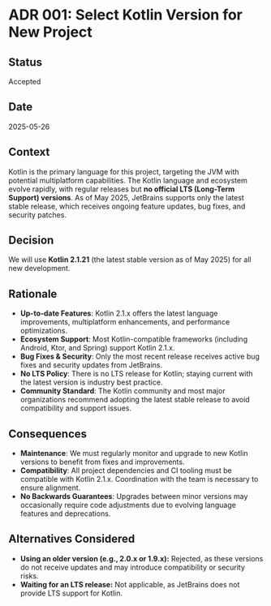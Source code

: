# ADR 001: Select Kotlin Version for New Project

## Status

Accepted

## Date

2025-05-26

## Context

Kotlin is the primary language for this project, targeting the JVM with potential multiplatform capabilities. The Kotlin language and ecosystem evolve rapidly, with regular releases but **no official LTS (Long-Term Support) versions**. As of May 2025, JetBrains supports only the latest stable release, which receives ongoing feature updates, bug fixes, and security patches.

## Decision

We will use **Kotlin 2.1.21** (the latest stable version as of May 2025) for all new development.

## Rationale

* **Up-to-date Features**: Kotlin 2.1.x offers the latest language improvements, multiplatform enhancements, and performance optimizations.
* **Ecosystem Support**: Most Kotlin-compatible frameworks (including Android, Ktor, and Spring) support Kotlin 2.1.x.
* **Bug Fixes & Security**: Only the most recent release receives active bug fixes and security updates from JetBrains.
* **No LTS Policy**: There is no LTS release for Kotlin; staying current with the latest version is industry best practice.
* **Community Standard**: The Kotlin community and most major organizations recommend adopting the latest stable release to avoid compatibility and support issues.

## Consequences

* **Maintenance**: We must regularly monitor and upgrade to new Kotlin versions to benefit from fixes and improvements.
* **Compatibility**: All project dependencies and CI tooling must be compatible with Kotlin 2.1.x. Coordination with the team is necessary to ensure alignment.
* **No Backwards Guarantees**: Upgrades between minor versions may occasionally require code adjustments due to evolving language features and deprecations.

## Alternatives Considered

* **Using an older version (e.g., 2.0.x or 1.9.x):**
  Rejected, as these versions do not receive updates and may introduce compatibility or security risks.
* **Waiting for an LTS release:**
  Not applicable, as JetBrains does not provide LTS support for Kotlin.
